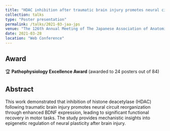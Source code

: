 ```yaml
---
title: "HDAC inhibition after traumatic brain injury promotes neural circuit reorganization and functional recovery"
collection: talks
type: "Poster presentation"
permalink: /talks/2021-03-jaa-jps
venue: "The 126th Annual Meeting of The Japanese Association of Anatomists and the 98th Annual Meeting of The Physiological Society of Japan"
date: 2021-03-28
location: "Web Conference"
---
```


## Award
🏆 **Pathophysiology Excellence Award** (awarded to 24 posters out of 84)

## Abstract
This work demonstrated that inhibition of histone deacetylase (HDAC) following traumatic brain injury promotes neural circuit reorganization through enhanced BDNF expression, leading to significant functional recovery in motor tasks. The study provides mechanistic insights into epigenetic regulation of neural plasticity after brain injury.